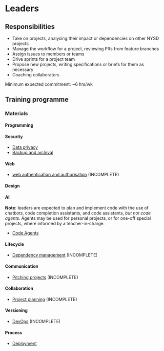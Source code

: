# Leaders

## Responsibilities

- Take on projects, analysing their impact or dependencies on other NYSD projects
- Manage the workflow for a project, reviewing PRs from feature branches
- Assign issues to members or teams
- Drive sprints for a project team
- Propose new projects, writing specifications or briefs for them as necessary
- Coaching collaborators

Minimum expected commitment: ~6 hrs/wk

## Training programme

### Materials

#### Programming

#### Security

- [Data privacy](training/data-privacy-and-security.md)
- [Backup and archival](training/backup-and-archival.md)

#### Web

- [web authentication and authorisation](training/web-authentication-authorisation.md) (INCOMPLETE)

#### Design

#### AI

**Note:** leaders are expected to plan and implement code with the use of chatbots, code completion assistants, and code assistants, _but not code agents_. Agents may be used for personal projects, or for one-off special projects, where informed by a teacher-in-charge.

- [Code Agents](training/code-agents.md)

#### Lifecycle

- [Dependency management](training/dependency-management.md) (INCOMPLETE)

#### Communication

- [Pitching projects](training/pitching-projects.md) (INCOMPLETE)

#### Collaboration

- [Project planning](training/project-planning.md) (INCOMPLETE)

#### Versioning

- [DevOps](training/devops.md) (INCOMPLETE)

#### Process

- [Deployment](training/deployment.md)
